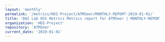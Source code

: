 ```yaml
---
layout: 'monthly'
permalink: '/metrics/HDI-Project/ATMSeer/MONTHLY-REPORT-2019-01-01/'
title: 'DAI Lab OSS Metrics Metrics report for ATMSeer | MONTHLY-REPORT-2019-01-01'
organization: 'HDI-Project'
repository: 'ATMSeer'
current_date: '2019-01-01'
---
```


